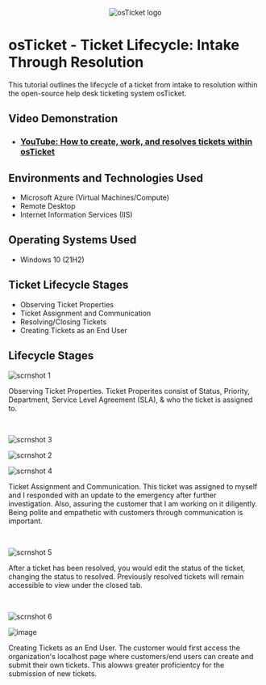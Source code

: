 
<p align="center">
<img src="https://i.imgur.com/Clzj7Xs.png" alt="osTicket logo"/>
</p>

<h1>osTicket - Ticket Lifecycle: Intake Through Resolution</h1>
This tutorial outlines the lifecycle of a ticket from intake to resolution within the open-source help desk ticketing system osTicket.<br />


<h2>Video Demonstration</h2>

- ### [YouTube: How to create, work, and resolves tickets within osTicket](https://www.youtube.com)

<h2>Environments and Technologies Used</h2>

- Microsoft Azure (Virtual Machines/Compute)
- Remote Desktop
- Internet Information Services (IIS)

<h2>Operating Systems Used </h2>

- Windows 10</b> (21H2)

<h2>Ticket Lifecycle Stages</h2>

- Observing Ticket Properties
- Ticket Assignment and Communication
- Resolving/Closing Tickets 
- Creating Tickets as an End User

<h2>Lifecycle Stages</h2>

<p>

 ![scrnshot 1](https://github.com/user-attachments/assets/7539a6e6-2380-41e7-82e4-ec1aeef65063)

</p>
<p>
Observing Ticket Properties. Ticket Properites consist of Status, Priority, Department, Service Level Agreement (SLA), & who the ticket is assigned to.
</p>
<br />

<p>

 ![scrnshot 3](https://github.com/user-attachments/assets/e7819bcf-53ae-46d2-9753-c7294870136d)

 ![scrnshot 2](https://github.com/user-attachments/assets/30919279-951b-420d-b608-a0c1053c2111)

 ![scrnshot 4](https://github.com/user-attachments/assets/3517d21c-381d-4448-bd19-e184c22aa2dd)


</p>
<p>
Ticket Assignment and Communication. This ticket was assigned to myself and I responded with an update to the emergency after further investigation. Also, assuring the customer that I am working on it diligently. Being polite and empathetic with customers through communication is important.  
</p>
<br />

<p>

 ![scrnshot 5](https://github.com/user-attachments/assets/5922ae36-25f4-4961-b9a6-2b47bb324122)

</p>
<p>
After a ticket has been resolved, you would edit the status of the ticket, changing the status to resolved. Previously resolved tickets will remain accessible to view under the closed tab. 
</p>
<br />

<p>

 ![scrnshot 6](https://github.com/user-attachments/assets/c88e4b26-a2f6-4860-a843-fc0f1d716527)

 ![image](https://github.com/user-attachments/assets/6aefe1a7-5b12-4c03-9962-31a1e0d7151d)

</p>
<p>
Creating Tickets as an End User. The customer would first access the organization's localhost page where customers/end users can create and submit their own tickets. This alowws greater proficientcy for the submission of new tickets. 
</p>
<br />
